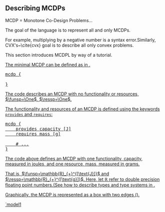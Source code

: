 
## Describing MCDPs

MCDP = Monotone Co-Design Problems...

The goal of the language is to represent all and only MCDPs.

For example, multiplying by a negative number is a syntax error.<footnote>Similarly, CVX's~\cite{cvx} goal is to describe all only convex problems.</footnote>

This section introduces MCDPL by way of a tutorial.

<a href='#this-does-not-exist'/>

The minimal MCDP can be defined as in <a href="#code:empty"/>.


<pre class='mcdp' id='empty' figure-id='code:empty'>
mcdp {

}
</pre>

The code describes an MCDP with no functionality or resources,
$\funsp=\One$, $\ressp=\One$.


The functionality and resources of an MCDP is defined using
the keywords <code>provides</code> and <code>requires</code>:

<pre class='mcdp' id='model1' figure-id='code:model1'>
mcdp {
	provides capacity [J]
	requires mass [g]

	# ...
}
</pre>

The code above defines an MCDP with one functionality, <f>capacity</f>, measured in joules,
and one resource, <r>mass</r>, measured in grams.

That is, $\funsp=\mathbb{R}_{+}^{[\text{J}]}$ and $\ressp=\mathbb{R}_{+}^{[\text{g}]}$. Here, let $\mathbb{R}$ refer to double precision floating point numbers.<footnote>(See how to describe types and type systems in <a href='#sec:types'/>.</footnote>

Graphically, the
MCDP is represented as a box with two edges (<a href="#fig:some"/>).


<render class='ndp_graph_templatized' figure-id="fig:some">
	`model1
</render>
<!--
	The MCDP defined above is, however, unusable, because we have
	not specified how ``capacity`` and ``mass`` relate to one another.
	Graphically, this is represented using purple unconnected arrows:

	<pre class='ndp_graph_expand'>`model1</pre>
-->

### Constant functionality and resources

The MCDP in <a href="#code:model1"/> is not complete, as we have not
defined what constraints <f>capacity</f> and <r>mass</r> must satisfy.

<a href='#code:model2'/> is a minimal example of a complete MCDP.
We have given hard bounds to both <f>capacity</f> and <r>mass</r>.

<table class="col2" >
	<tr>
	<td>
	<pre class='mcdp' id='model2' figure-id="code:model2">
	mcdp {
		provides capacity [J]
		requires mass [g]

		provided capacity ≼ 500 J
		required mass ≽ 100g
	}
	</pre>
	</td><td>
		<render class='ndp_graph_enclosed' figure-id="fig:model2">`model2</render>
	</td></tr>
</table>


### Querying the model


It is possible to query this minimal example. For example:

	$ mcdp-solve minimal 400J

The answer is:

	Minimal resources needed: mass = ↑ 100 g


If we ask for more than the MCDP can provide:

	$ mcdp-solve minimal 600J

we obtain no solutions (the empty set):

	Minimal resources needed: mass = ↑ {}


### Describing relations between functionality and resources

In MCDPs, functionality and resources can depend on each other using
any monotone relations.

The language MCDPL contains as primitives addition,
multiplication, and division. For example, we can describe a linear relation between
mass and capacity, given by the specific energy, using the following line:

<pre class='mcdp_statements'>
	ρ = 4 J / g
	required mass ≽ provided capacity / ρ
</pre>

In the graphical representation (<a href="#fig:model4"/>), there is now
a connection between <f>capacity</f> and <r>mass</r>, with a DP that
multiplies by the inverse of the specific energy.


<table class="col2">
	<tr><td>
		<pre class='mcdp' id='model4'>
		mcdp {
			provides capacity [J]
			requires mass [g]

			# specific energy
			ρ = 4 J / g
			required mass ≽ provided capacity / ρ
		}
		</pre>
	</td><td>
		<render class='ndp_graph_enclosed' figure-id='fig:model4'>`model4</render>
	</td></tr>
</table>



### Units

PyMCDP is picky about units. It will complain if any operation does
not have the required dimensionality. However, as long as the dimensionality
is correct, it will automatically convert to and from equivalent units.
For example, in <a href="#code:conversion"/> the specific energy given
in <mcdp-poset>kWh/kg</mcdp-poset>. The two MCDPs are equivalent. PyMCDP will take care of
the conversions that are needed, and will introduce a conversion from
<mcdp-poset>J*kg/kWh</mcdp-poset> to <mcdp-poset>g</mcdp-poset> (<a href="#fig:conversion"/>).

TODO: add pointers to problems with conversions: Glimli Glider, Ariane?

For example, this is the same example with the specific
energy given in <mcdp-poset>kWh/kg</mcdp-poset>.


<table class="col2">
	<tr><td>
		<pre class='mcdp' id='model5' figure-id='code:conversion'
		figure-caption='Automatic conversion among g, kg, J, kWh'>
		mcdp {
			provides capacity [J]
			requires mass [g]

			# specific energy
			ρ = 200 kWh / kg
			required mass ≽ provided capacity / ρ
		}
		</pre>
	</td><td>
		<render class='ndp_graph_enclosed_TB' figure-id="fig:conversion">`model5</render>
	</td></tr>
</table>
